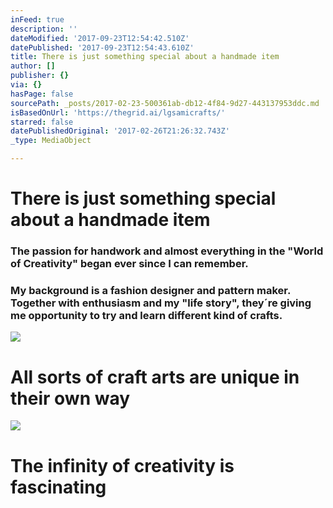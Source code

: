 ```yaml
---
inFeed: true
description: ''
dateModified: '2017-09-23T12:54:42.510Z'
datePublished: '2017-09-23T12:54:43.610Z'
title: There is just something special about a handmade item
author: []
publisher: {}
via: {}
hasPage: false
sourcePath: _posts/2017-02-23-500361ab-db12-4f84-9d27-443137953ddc.md
isBasedOnUrl: 'https://thegrid.ai/lgsamicrafts/'
starred: false
datePublishedOriginal: '2017-02-26T21:26:32.743Z'
_type: MediaObject

---
```

# There is just something special about a handmade item

### The passion for handwork and almost everything in the "World of Creativity" began ever since I can remember.

### My background is a fashion designer and pattern maker. Together with enthusiasm and my "life story", they´re giving me opportunity to try and learn different kind of crafts.
![](https://the-grid-user-content.s3-us-west-2.amazonaws.com/a9d2f9bc-1d0a-4815-ad25-1301c9cfcc28.jpg)

# All sorts of craft arts are unique in their own way
![](https://the-grid-user-content.s3-us-west-2.amazonaws.com/7e58571b-48cf-408f-9986-de42776367eb.jpg)

# The infinity of creativity is fascinating